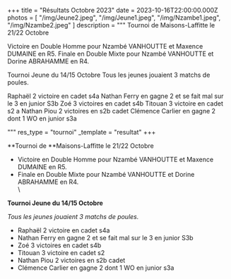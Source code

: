 +++
title = "Résultats Octobre 2023"
date = 2023-10-16T22:00:00.000Z
photos = [
  "/img/Jeune2.jpeg",
  "/img/Jeune1.jpeg",
  "/img/Nzambe1.jpeg",
  "/img/Nzambe2.jpeg"
]
description = """
Tournoi de Maisons-Laffitte le 21/22 Octobre


Victoire en Double Homme pour Nzambé VANHOUTTE et Maxence DUMAINE en R5.
Finale en Double Mixte pour Nzambé VANHOUTTE et Dorine ABRAHAMME en R4.




Tournoi Jeune du 14/15 Octobre
Tous les jeunes jouaient 3 matchs de poules.


Raphaël 2 victoire en cadet s4a
Nathan Ferry en gagne 2 et se fait mal sur le 3 en junior S3b
Zoé 3 victoires en cadet s4b
Titouan 3 victoire en cadet s2 a
Nathan Piou 2 victoires en s2b cadet
Clémence Carlier en gagne 2 dont 1 WO en junior s3a


"""
res_type = "tournoi"
_template = "resultat"
+++

\*\*Tournoi de \*\*Maisons-Laffitte le 21/22 Octobre

* Victoire en Double Homme pour Nzambé VANHOUTTE et Maxence DUMAINE en R5.
* Finale en Double Mixte pour Nzambé VANHOUTTE et Dorine ABRAHAMME en R4.\
  \\

**Tournoi Jeune du 14/15 Octobre**

*Tous les jeunes jouaient 3 matchs de poules.*

* Raphaël 2 victoire en cadet s4a
* Nathan Ferry en gagne 2 et se fait mal sur le 3 en junior S3b
* Zoé 3 victoires en cadet s4b
* Titouan 3 victoire en cadet s2 
* Nathan Piou 2 victoires en s2b cadet
* Clémence Carlier en gagne 2 dont 1 WO en junior s3a
